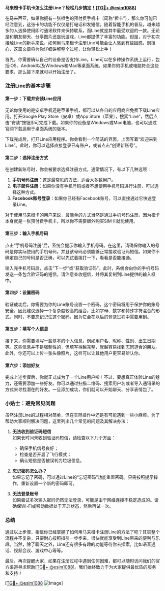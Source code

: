 **马来橙卡手机卡怎么注册Line？轻松几步搞定！[[TG💪+ @esim1088](https://t.me/s/esim1088)]**

在马来西亚，如果你拥有一张橙色的预付费手机卡（简称“橙卡”），那么你可能已经注意到，这张卡的功能不仅仅是打电话和发短信。随着智能手机的普及，越来越多的人选择使用即时通讯软件来保持联系，而Line就是其中最受欢迎的一款。无论是和朋友聊天、分享图片还是玩游戏，Line都提供了丰富的功能。但是，对于初次接触Line的新手来说，如何用马来橙卡注册Line可能会让人感到有些困惑。别担心，这篇文章将为你详细讲解整个过程，让你轻松上手！

首先，你需要确认自己的设备是否支持Line。Line可以在多种操作系统上运行，包括iOS、Android以及Windows和Mac等桌面系统。如果你的手机或电脑符合这些要求，那么接下来就可以开始注册了。

### 注册Line的基本步骤

#### 第一步：下载并安装Line应用
无论你使用的是安卓手机还是苹果手机，都可以从各自的应用商店免费下载Line应用。打开Google Play Store（安卓）或App Store（苹果），搜索“Line”，然后点击“安装”按钮即可完成下载。如果你的设备是Windows或Mac电脑，也可以通过官网下载适用于桌面系统的版本。

下载完成后，打开Line应用程序。你会看到一个简洁的界面，上面写着“欢迎来到Line”。此时，你可以选择直接登录已有账户，或者点击“创建新账号”。

#### 第二步：选择注册方式
在创建新账号时，你会被要求选择注册方式。通常情况下，有以下几种选项：
1. **手机号码注册**：这是最常见的方法，适合大多数用户。
2. **电子邮件注册**：如果你没有手机号码或者不想使用手机号码进行注册，可以选择这种方式。
3. **Facebook账号登录**：如果你已经有Facebook账号，可以直接通过它快速登录Line。

对于使用马来橙卡的用户来说，最简单的方式当然是通过手机号码注册。因为橙卡本身就是一张预付费手机卡，所以你不需要额外购买SIM卡就能使用。

#### 第三步：输入手机号码
点击“手机号码注册”后，系统会提示你输入手机号码。在这里，请确保你输入的号码是你实际使用的手机号码，并且该号码必须能够正常接收验证码短信。如果你不确定自己的号码是否正确，可以先试着拨打一下，看看是否能接通。

输入完手机号码后，点击“下一步”或“获取验证码”。此时，系统会向你的手机号码发送一条包含验证码的短信。请注意查收短信，并将其复制到Line提供的输入框中。

#### 第四步：设置密码
验证成功后，你需要为你的Line账号设置一个密码。这个密码将用于保护你的账号安全，因此建议选择一个复杂度较高的组合，比如字母、数字和特殊字符混合的形式。同时，不要忘记记住这个密码，因为它会在以后的登录过程中需要用到。

#### 第五步：填写个人信息
接下来，你需要填写一些基本的个人信息，例如用户名、昵称、性别、出生日期等。这些信息并不是强制性的，但填写得越完整，就越容易找到志同道合的朋友。此外，你还可以上传一张头像照片，这样可以让其他用户更容易辨认你。

#### 第六步：添加好友
完成上述步骤后，你就正式成为了一个Line用户啦！不过，要想真正体验Line的魅力，还需要添加一些好友。你可以通过扫描二维码、搜索用户名或者导入通讯录的方式来寻找潜在的好友。一旦添加成功，你们就可以开始聊天、分享表情包了。

### 小贴士：避免常见问题

虽然注册Line的过程相对简单，但在实际操作中还是有可能遇到一些小麻烦。为了帮助大家顺利解决问题，这里列出几个常见的问题及其解决办法：

1. **无法收到验证码短信**  
   如果长时间未收到验证码短信，请检查以下几个方面：
   - 确保手机信号良好；
   - 检查是否开启了飞行模式；
   - 确认短信是否被误判为垃圾信息。

2. **忘记密码怎么办？**  
   如果忘记了密码，可以通过Line的“忘记密码”功能重置密码。只需按照提示操作，重新设置一个新的密码即可。

3. **无法登录账号**  
   如果尝试多次输入密码仍然无法登录，可能是由于网络连接不稳定造成的。请确保Wi-Fi或移动数据处于开启状态，然后再试一次。

### 总结

通过以上步骤，相信你已经掌握了如何用马来橙卡注册Line的方法了吧？其实整个流程并不复杂，只要耐心按照指引一步步来，很快就能享受到Line带来的便利与乐趣。当然，除了聊天之外，Line还有很多有趣的功能等待你去探索，比如语音通话、视频会议、游戏中心等等。

最后，再次提醒大家，如果在注册过程中遇到任何困难，都可以随时访问我们的官方渠道寻求帮助[[TG💪+ @esim1088](https://t.me/s/esim1088)]。我们始终致力于为大家提供最优质的服务和支持！

[[TG💪+ @esim1088](https://t.me/s/esim1088) ![Image](https://i.postimg.cc/4NQfJmqS/Snipaste-2025-05-13-00-14-12.png)]